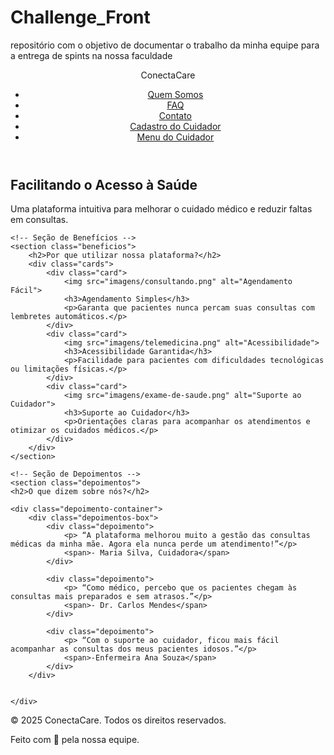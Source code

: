 # Challenge_Front
repositório com o objetivo de documentar o trabalho da minha equipe para a entrega de spints na nossa faculdade
<!DOCTYPE html>
<html lang="pt-BR">
<head>
    <meta charset="UTF-8">
    <meta name="viewport" content="width=device-width, initial-scale=1.0">
    <title>Saúde+ | Cuidado Inteligente</title>
    <link rel="stylesheet" href="css/desktop.css">
    <link rel="stylesheet" href="css/tablet.css">
    <link rel="stylesheet" href="css/mobile.css">
</head>
<body>
 
<header>
    <nav>
        <div class="logo">ConectaCare</div>
        <ul>
            <li><a href="integrantes.html">Quem Somos</a></li>
            <li><a href="faq.html">FAQ</a></li>
            <li><a href="contato.html">Contato</a></li>
             <li><a href="cuidador.html">Cadastro do Cuidador</a></li>  
            <li><a href="cuidador-menu.html">Menu do Cuidador</a></li>
        </ul>
    </nav>
</header>
 
<main>
    <!-- Seção de Destaque (Hero Section) -->
    <section class="hero">
        <h1>Facilitando o Acesso à Saúde</h1>
        <p>Uma plataforma intuitiva para melhorar o cuidado médico e reduzir faltas em consultas.</p>
      <!--  <a href="solucao.html" class="btn">Conheça Mais</a>-->
    </section>
 
    <!-- Seção de Benefícios -->
    <section class="beneficios">
        <h2>Por que utilizar nossa plataforma?</h2>
        <div class="cards">
            <div class="card">
                <img src="imagens/consultando.png" alt="Agendamento Fácil">
                <h3>Agendamento Simples</h3>
                <p>Garanta que pacientes nunca percam suas consultas com lembretes automáticos.</p>
            </div>
            <div class="card">
                <img src="imagens/telemedicina.png" alt="Acessibilidade">
                <h3>Acessibilidade Garantida</h3>
                <p>Facilidade para pacientes com dificuldades tecnológicas ou limitações físicas.</p>
            </div>
            <div class="card">
                <img src="imagens/exame-de-saude.png" alt="Suporte ao Cuidador">
                <h3>Suporte ao Cuidador</h3>
                <p>Orientações claras para acompanhar os atendimentos e otimizar os cuidados médicos.</p>
            </div>
        </div>
    </section>
 
    <!-- Seção de Depoimentos -->
    <section class="depoimentos">
    <h2>O que dizem sobre nós?</h2>
 
    <div class="depoimento-container">
        <div class="depoimentos-box">
            <div class="depoimento">
                <p> “A plataforma melhorou muito a gestão das consultas médicas da minha mãe. Agora ela nunca perde um atendimento!”</p>
                <span>- Maria Silva, Cuidadora</span>
            </div>
 
            <div class="depoimento">
                <p> “Como médico, percebo que os pacientes chegam às consultas mais preparados e sem atrasos.”</p>
                <span>- Dr. Carlos Mendes</span>
            </div>
 
            <div class="depoimento">
                <p> “Com o suporte ao cuidador, ficou mais fácil acompanhar as consultas dos meus pacientes idosos.”</p>
                <span>-Enfermeira Ana Souza</span>
            </div>
        </div>
 
       
    </div>
</section>
</main>
<footer>
    <div class="footer-info">
        <p>&copy; 2025 ConectaCare. Todos os direitos reservados.</p>
        <p>Feito com 💙 pela nossa equipe.</p>
    </div>
</footer>
 
<script src="js/script.js"></script>
</body>
</html>
